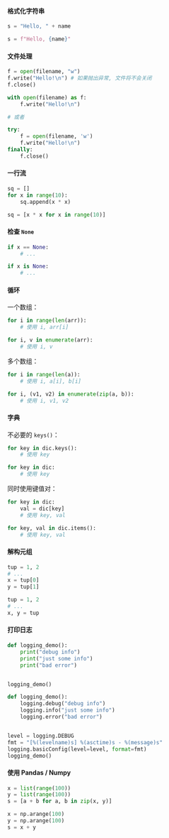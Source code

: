 #### 格式化字符串

```python
s = "Hello, " + name
```

```python
s = f"Hello, {name}"
```

#### 文件处理

```python
f = open(filename, "w")
f.write("Hello!\n") # 如果抛出异常, 文件将不会关闭
f.close()
```

```python
with open(filename) as f:
	f.write("Hello!\n")

# 或者

try:
    f = open(filename, 'w')
    f.write("Hello!\n")
finally:
    f.close()
```

#### 一行流

```python
sq = []
for x in range(10):
    sq.append(x * x)
```

```python
sq = [x * x for x in range(10)]
```

#### 检查 `None`

```python
if x == None:
	# ...
```

```python
if x is None:
	# ...
```

#### 循环

一个数组：

```python
for i in range(len(arr)):
	# 使用 i, arr[i]
```

```python
for i, v in enumerate(arr):
	# 使用 i, v
```

多个数组：

```python
for i in range(len(a)):
	# 使用 i, a[i], b[i]
```

```python
for i, (v1, v2) in enumerate(zip(a, b)):
	# 使用 i, v1, v2
```

#### 字典

不必要的 `keys()`：

```python
for key in dic.keys():
	# 使用 key
```

```python
for key in dic:
	# 使用 key
```

同时使用键值对：

```python
for key in dic:
	val = dic[key]
	# 使用 key, val
```

```python
for key, val in dic.items():
	# 使用 key, val
```

#### 解构元组

```python
tup = 1, 2
# ...
x = tup[0]
y = tup[1]
```

```python
tup = 1, 2
# ...
x, y = tup
```

#### 打印日志

```python
def logging_demo():
	print("debug info")
	print("just some info")
	print("bad error")


logging_demo()
```

```python
def logging_demo():
	logging.debug("debug info")
	logging.info("just some info")
	logging.error("bad error")


level = logging.DEBUG
fmt = "[%(levelname)s] %(asctime)s - %(message)s"
logging.basicConfig(level=level, format=fmt)
logging_demo()
```

#### 使用 Pandas / Numpy

```python
x = list(range(100))
y = list(range(100))
s = [a + b for a, b in zip(x, y)]
```

```python
x = np.arange(100)
y = np.arange(100)
s = x + y
```